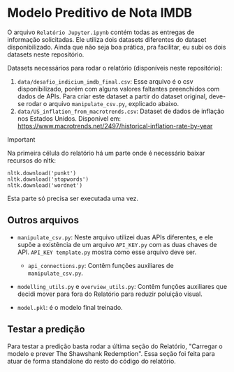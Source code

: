# Modelo Preditivo de Nota IMDB

O arquivo ```Relatório Jupyter.ipynb``` contém todas as entregas de informação solicitadas. Ele utiliza dois datasets diferentes do dataset disponibilizado. Ainda que não seja boa prática, pra facilitar, eu subi os dois datasets neste repositório.

Datasets necessários para rodar o relatório (disponíveis neste repositório):
1. ```data/desafio_indicium_imdb_final.csv```: Esse arquivo é o csv disponibilizado, porém com alguns valores faltantes preenchidos com dados de APIs. Para criar este dataset a partir do dataset original, deve-se rodar o arquivo ```manipulate_csv.py```, explicado abaixo.
2. ```data/US_inflation_from_macrotrends.csv```: Dataset de dados de inflação nos Estados Unidos. Disponível em: https://www.macrotrends.net/2497/historical-inflation-rate-by-year



> [!IMPORTANT]
> Na primeira célula do relatório há um parte onde é necessário baixar recursos do nltk:

```
nltk.download('punkt')
nltk.download('stopwords')
nltk.download('wordnet')
```
Esta parte só precisa ser executada uma vez.

## Outros arquivos

- ```manipulate_csv.py```: Neste arquivo utilizei duas APIs diferentes, e ele supõe a existência de um arquivo ```API_KEY.py``` com as duas chaves de API. ```API_KEY template.py``` mostra como esse arquivo deve ser.
    - ```api_connections.py```: Contêm funções auxiliares de ```manipulate_csv.py```.
- ```modelling_utils.py``` e ```overview_utils.py```: Contêm funções auxiliares que decidi mover para fora do Relatório para reduzir poluição visual.

- ```model.pkl```: é o modelo final treinado.

## Testar a predição

Para testar a predição basta rodar a última seção do Relatório, "Carregar o modelo e prever The Shawshank Redemption". Essa seção foi feita para atuar de forma standalone do resto do código do relatório.
